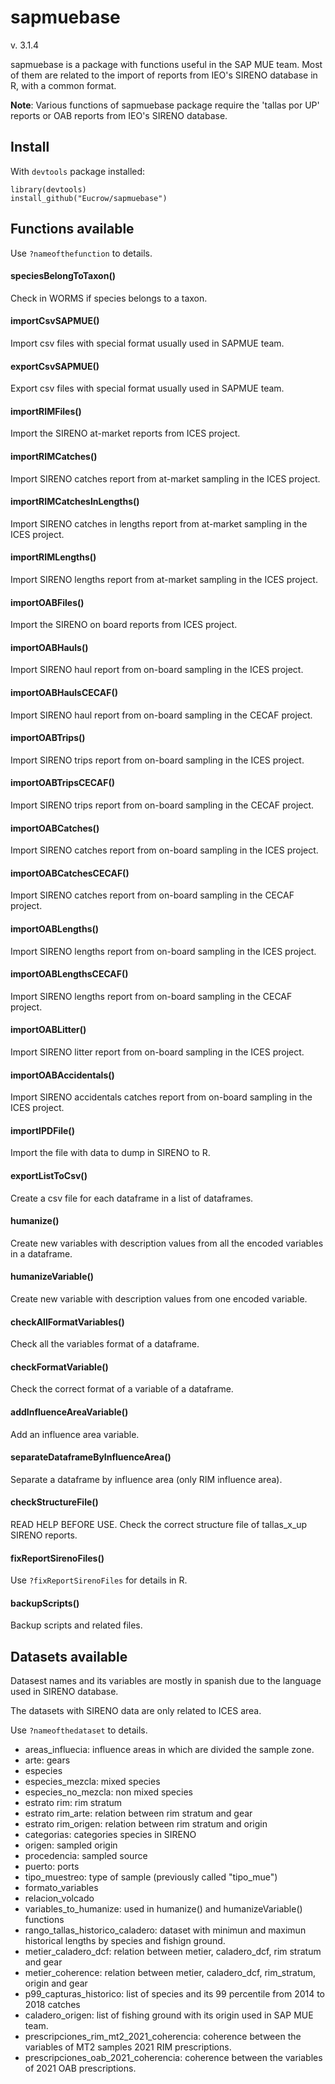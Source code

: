 # sapmuebase

v. 3.1.4

sapmuebase is a package with functions useful in the SAP MUE team. Most of them
are related to the import of reports from IEO's SIRENO database in R, with a
common format.

**Note**: Various functions of sapmuebase package require the 'tallas por UP'
reports or OAB reports from IEO's SIRENO database.

## Install

With `devtools` package installed:

```
library(devtools)
install_github("Eucrow/sapmuebase")
```

## Functions available

Use `?nameofthefunction` to details.

#### speciesBelongToTaxon()

Check in WORMS if species belongs to a taxon.

#### importCsvSAPMUE()

Import csv files with special format usually used in SAPMUE team.

#### exportCsvSAPMUE()

Export csv files with special format usually used in SAPMUE team.

#### importRIMFiles()

Import the SIRENO at-market reports from ICES project.

#### importRIMCatches()

Import SIRENO catches report from at-market sampling in the ICES project.

#### importRIMCatchesInLengths()

Import SIRENO catches in lengths report from at-market sampling in the ICES project.

#### importRIMLengths()

Import SIRENO lengths report from at-market sampling in the ICES project.

#### importOABFiles()

Import the SIRENO on board reports from ICES project.

#### importOABHauls()

Import SIRENO haul report from on-board sampling in the ICES project.

#### importOABHaulsCECAF()

Import SIRENO haul report from on-board sampling in the CECAF project.

#### importOABTrips()

Import SIRENO trips report from on-board sampling in the ICES project.

#### importOABTripsCECAF()

Import SIRENO trips report from on-board sampling in the CECAF project.

#### importOABCatches()

Import SIRENO catches report from on-board sampling in the ICES project.

#### importOABCatchesCECAF()

Import SIRENO catches report from on-board sampling in the CECAF project.

#### importOABLengths()

Import SIRENO lengths report from on-board sampling in the ICES project.

#### importOABLengthsCECAF()

Import SIRENO lengths report from on-board sampling in the CECAF project.

#### importOABLitter()

Import SIRENO litter report from on-board sampling in the ICES project.

#### importOABAccidentals()

Import SIRENO accidentals catches report from on-board sampling in the ICES project.

#### importIPDFile()

Import the file with data to dump in SIRENO to R.

#### exportListToCsv()

Create a csv file for each dataframe in a list of dataframes.

#### humanize()

Create new variables with description values from all the encoded variables in
a dataframe.

#### humanizeVariable()

Create new variable with description values from one encoded variable.

#### checkAllFormatVariables()

Check all the variables format of a dataframe.

#### checkFormatVariable()

Check the correct format of a variable of a dataframe.

#### addInfluenceAreaVariable()

Add an influence area variable.

#### separateDataframeByInfluenceArea()

Separate a dataframe by influence area (only RIM influence area).

#### checkStructureFile()

READ HELP BEFORE USE. Check the correct structure file of tallas_x_up SIRENO
reports.

#### fixReportSirenoFiles()

Use `?fixReportSirenoFiles` for details in R.

#### backupScripts()

Backup scripts and related files.

## Datasets available

Datasest names and its variables are mostly in spanish due to the language used
in SIRENO database.

The datasets with SIRENO data are only related to ICES area.

Use `?nameofthedataset` to details.

-   areas_influecia: influence areas in which are divided the sample zone.
-   arte: gears
-   especies
-   especies_mezcla: mixed species
-   especies_no_mezcla: non mixed species
-   estrato rim: rim stratum
-   estrato rim_arte: relation between rim stratum and gear
-   estrato rim_origen: relation between rim stratum and origin
-   categorias: categories species in SIRENO
-   origen: sampled origin
-   procedencia: sampled source
-   puerto: ports
-   tipo_muestreo: type of sample (previously called "tipo_mue")
-   formato_variables
-   relacion_volcado
-   variables_to_humanize: used in humanize() and humanizeVariable() functions
-   rango_tallas_historico_caladero: dataset with minimun and maximun historical
    lengths by species and fishign ground.
-   metier_caladero_dcf: relation between metier, caladero_dcf, rim stratum and gear
-   metier_coherence: relation between metier, caladero_dcf, rim_stratum, origin and gear
-   p99_capturas_historico: list of species and its 99 percentile from 2014 to 2018 catches
-   caladero_origen: list of fishing ground with its origin used in SAP MUE team.
-   prescripciones_rim_mt2_2021_coherencia: coherence between the variables of
    MT2 samples 2021 RIM prescriptions.
-   prescripciones_oab_2021_coherencia: coherence between the variables of 2021 OAB
    prescriptions.
